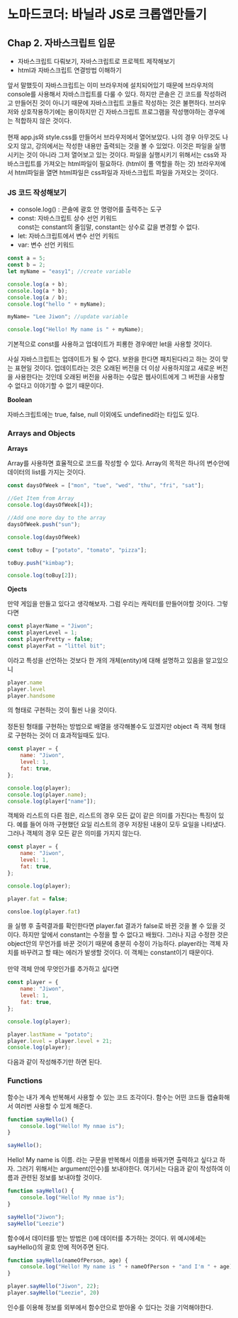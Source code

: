 # 노마드코더: 바닐라 JS로 크롭앱만들기

<h2>Chap 2. 자바스크립트 입문</h2>

* 자바스크립트 다뤄보기, 자바스크립트로 프로젝트 제작해보기
* html과 자바스크립트 연결방법 이해하기


앞서 말했듯이 자바스크립트는 이미 브라우저에 설치되어있기 때문에 브라우저의 console를 사용해서 자바스크립트를 다룰 수 있다.
하지만 콘솔은 긴 코드를 작성하려고 만들어진 것이 아니기 때문에 자바스크립트 코들르 작성하는 것은 불편하다.
브러우저와 상호작용하기에는 용이하지만 긴 자바스크립트 프로그램을 작성행야하는 경우에는 적합하지 않은 것이다.
<br><br>
현재 app.js와 style.css를 만들어서 브라우저에서 열어보았다.
나의 경우 아무것도 나오지 않고, 강의에서는 작성한 내용만 출력되는 것을 볼 수 있었다.
이것은 파일을 실행시키는 것이 아니라 그저 열어보고 있는 것이다.
파일을 실행시키기 위해서는 css와 자바스크립트를 가져오는 html파일이 필요하다. (html이 풀 역할을 하는 것)
브라우저에서 html파일을 열면 html파일은 css파일과 자바스크립트 파일을 가져오는 것이다.


<h3>JS 코드 작성해보기</h3>

* console.log() : 콘솔에 괄호 안 명령어를 출력주는 도구
* const: 자바스크립트 상수 선언 키워드 <br>
    const는 constant의 줄임말, constant는 상수로 값을 변경할 수 없다.
* let: 자바스크립트에서 변수 선언 키워드
* var: 변수 선언 키워드

```javascript
const a = 5;
const b = 2;
let myName = "easy1"; //create variable

console.log(a + b);
console.log(a * b);
console.log(a / b);
console.log("hello " + myName);

myName= "Lee Jiwon"; //update variable

console.log("Hello! My name is " + myName);

```

기본적으로 const를 사용하고 업데이트가 피룡한 경우에만 let을 사용할 것이다.


사실 자바스크립트는 업데이트가 될 수 없다.
보완을 한다면 패치된다라고 하는 것이 맞는 표현일 것이다.
업데이트라는 것은 오래된 버전을 더 이상 사용하지않고 새로운 버전을 사용한다는 것인데 오래된 버전을 사용하는 수많은 웹사이트에게 그 버전을 사용할 수 없다고 이야기할 수 없기 때문이다. 

**Boolean**

자바스크립트에는 true, false, null 이외에도 undefined라는 타입도 있다.
<br>

<h3>Arrays and Objects</h3>

**Arrays**

Array를 사용하면 효율적으로 코드를 작성할 수 있다.
Array의 목적은 하나의 변수안에 데이터의 list를 가지는 것이다.

```javascript
const daysOfWeek = ["mon", "tue", "wed", "thu", "fri", "sat"];

//Get Item from Array
console.log(daysOfWeek[4]);

//Add one more day to the array
daysOfWeek.push("sun");

console.log(daysOfWeek)
```

```javascript
const toBuy = ["potato", "tomato", "pizza"];

toBuy.push("kimbap");

console.log(toBuy[2]);
```

**Ojects**

만약 게임을 만들고 있다고 생각해보자.
그럼 우리는 캐릭터를 만들어야할 것이다.
그렇다면 

```javascript
const playerName = "Jiwon";
const playerLevel = 1;
const playerPretty = false;
const playerFat = "littel bit";
```

이라고 특성을 선언하는 것보다 한 개의 개체(entity)에 대해 설명하고 있음을 알고있으니 

```javascript
player.name
player.level
player.handsome
```

의 형태로 구현하는 것이 훨씬 나을 것이다.
<br><br>
정돈된 형태를 구현하는 방법으로 배열을 생각해볼수도 있겠지만 object 즉 객체 형태로 구현하는 것이 더 효과적일때도 있다.

```javascript
const player = {
    name: "Jiwon",
    level: 1,
    fat: true,
};

console.log(player);
console.log(player.name);
console.log(player["name"]);
```

객체와 리스트의 다른 점은, 리스트의 경우 모든 값이 같은 의미를 가진다는 특징이 있다.
예를 들어 아까 구현했던 요일 리스트의 경우 저장된 내용이 모두 요일을 나타냈다.
그러나 객체의 경우 모든 같은 의미를 가지지 않는다.

```javascript
const player = {
    name: "Jiwon",
    level: 1,
    fat: true,
};

console.log(player);

player.fat = false;

consloe.log(player.fat)
```

을 실행 후 출력결과를 확인한다면 player.fat 결과가 false로 바뀐 것을 볼 수 있을 것이다.
하지만 앞에서 constant는 수정을 할 수 없다고 배웠다.
그러나 지금 수정한 것은 object안의 무언가를 바꾼 것이기 때문에 충분히 수정이 가능하다.
player라는 객체 자치를 바꾸려고 할 때는 에러가 발생할 것이다.
이 객체는 constant이기 때문이다.
<br><br>
만약 객체 안에 무엇인가를 추가하고 싶다면

```javascript
const player = {
    name: "Jiwon",
    level: 1,
    fat: true,
};

console.log(player);

player.lastName = "potato";
player.level = player.level + 21;
console.log(player);
```

다음과 같이 작성해주기만 하면 된다.
<br>

<h3>Functions</h3>
함수는 내가 계속 반복해서 사용할 수 있는 코드 조각이다.
함수는 어떤 코드들 캡슐화해서 여러번 사용할 수 있게 해준다.

```javascript 
function sayHello() {
    console.log("Hello! My nmae is");
}

sayHello();
```

Hello! My name is 이름. 라는 구문을 반복해서 이름을 바꿔가면 출력하고 싶다고 하자.
그러기 위해서는 argument(인수)를 보내야한다.
여기서는 다음과 같이 작성하여 이름과 관련된 정보를 보내야할 것이다.

```javascript 
function sayHello() {
    console.log("Hello! My nmae is");
}

sayHello("Jiwon");
sayHello("Leezie")
```

함수에서 데이터를 받는 방법은 ()에 데이터를 추가하는 것이다.
위 예시에세는 sayHello()의 괄호 안에 적어주면 된다.

```javascript 
function sayHello(nameOfPerson, age) {
    console.log("Hello! My name is " + nameOfPerson + "and I'm " + age);
}

player.sayHello("Jiwon", 22);
player.sayHello("Leezie", 20)
```

인수를 이용해 정보를 외부에서 함수안으로 받아올 수 있다는 것을 기억해야한다.
